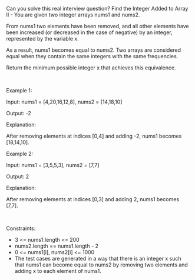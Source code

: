 Can you solve this real interview question? Find the Integer Added to Array II - You are given two integer arrays nums1 and nums2.

From nums1 two elements have been removed, and all other elements have been increased (or decreased in the case of negative) by an integer, represented by the variable x.

As a result, nums1 becomes equal to nums2. Two arrays are considered equal when they contain the same integers with the same frequencies.

Return the minimum possible integer x that achieves this equivalence.

 

Example 1:

Input: nums1 = [4,20,16,12,8], nums2 = [14,18,10]

Output: -2

Explanation:

After removing elements at indices [0,4] and adding -2, nums1 becomes [18,14,10].

Example 2:

Input: nums1 = [3,5,5,3], nums2 = [7,7]

Output: 2

Explanation:

After removing elements at indices [0,3] and adding 2, nums1 becomes [7,7].

 

Constraints:

 * 3 <= nums1.length <= 200
 * nums2.length == nums1.length - 2
 * 0 <= nums1[i], nums2[i] <= 1000
 * The test cases are generated in a way that there is an integer x such that nums1 can become equal to nums2 by removing two elements and adding x to each element of nums1.